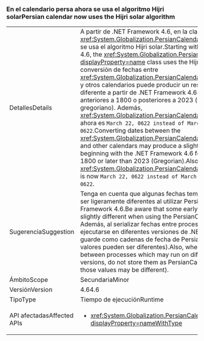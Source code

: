 ### <a name="persian-calendar-now-uses-the-hijri-solar-algorithm"></a><span data-ttu-id="959c8-101">En el calendario persa ahora se usa el algoritmo Hijri solar</span><span class="sxs-lookup"><span data-stu-id="959c8-101">Persian calendar now uses the Hijri solar algorithm</span></span>

|   |   |
|---|---|
|<span data-ttu-id="959c8-102">Detalles</span><span class="sxs-lookup"><span data-stu-id="959c8-102">Details</span></span>|<span data-ttu-id="959c8-103">A partir de .NET Framework 4.6, en la clase <xref:System.Globalization.PersianCalendar?displayProperty=name> se usa el algoritmo Hijri solar.</span><span class="sxs-lookup"><span data-stu-id="959c8-103">Starting with the .NET Framework 4.6, the <xref:System.Globalization.PersianCalendar?displayProperty=name> class uses the Hijri solar algorithm.</span></span> <span data-ttu-id="959c8-104">La conversión de fechas entre <xref:System.Globalization.PersianCalendar?displayProperty=name> y otros calendarios puede producir un resultado ligeramente diferente a partir de .NET Framework 4.6 para las fechas anteriores a 1800 o posteriores a 2023 (del calendario gregoriano). Además, <xref:System.Globalization.PersianCalendar.MinSupportedDateTime> ahora es <code>March 22, 0622 instead of March 21, 0622</code>.</span><span class="sxs-lookup"><span data-stu-id="959c8-104">Converting dates between the <xref:System.Globalization.PersianCalendar?displayProperty=name> and other calendars may produce a slightly different result beginning with the .NET Framework 4.6 for dates earlier than 1800 or later than 2023 (Gregorian).Also, <xref:System.Globalization.PersianCalendar.MinSupportedDateTime> is now <code>March 22, 0622 instead of March 21, 0622</code>.</span></span>|
|<span data-ttu-id="959c8-105">Sugerencia</span><span class="sxs-lookup"><span data-stu-id="959c8-105">Suggestion</span></span>|<span data-ttu-id="959c8-106">Tenga en cuenta que algunas fechas tempranas o tardías pueden ser ligeramente diferentes al utilizar PersianCalendar en .NET Framework 4.6.</span><span class="sxs-lookup"><span data-stu-id="959c8-106">Be aware that some early or late dates may be slightly different when using the PersianCalendar in .NET 4.6.</span></span> <span data-ttu-id="959c8-107">Además, al serializar fechas entre procesos que puedan ejecutarse en diferentes versiones de .NET Framework, no las guarde como cadenas de fecha de PersianCalendar (ya que estos valores pueden ser diferentes).</span><span class="sxs-lookup"><span data-stu-id="959c8-107">Also, when serializing dates between processes which may run on different .NET Framework versions, do not store them as PersianCalendar date strings (since those values may be different).</span></span>|
|<span data-ttu-id="959c8-108">Ámbito</span><span class="sxs-lookup"><span data-stu-id="959c8-108">Scope</span></span>|<span data-ttu-id="959c8-109">Secundaria</span><span class="sxs-lookup"><span data-stu-id="959c8-109">Minor</span></span>|
|<span data-ttu-id="959c8-110">Versión</span><span class="sxs-lookup"><span data-stu-id="959c8-110">Version</span></span>|<span data-ttu-id="959c8-111">4.6</span><span class="sxs-lookup"><span data-stu-id="959c8-111">4.6</span></span>|
|<span data-ttu-id="959c8-112">Tipo</span><span class="sxs-lookup"><span data-stu-id="959c8-112">Type</span></span>|<span data-ttu-id="959c8-113">Tiempo de ejecución</span><span class="sxs-lookup"><span data-stu-id="959c8-113">Runtime</span></span>|
|<span data-ttu-id="959c8-114">API afectadas</span><span class="sxs-lookup"><span data-stu-id="959c8-114">Affected APIs</span></span>|<ul><li><xref:System.Globalization.PersianCalendar?displayProperty=nameWithType></li></ul>|

